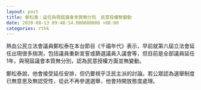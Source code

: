 ```yaml
---
layout: post
title: 鄭松泰：延任與現屆議會本質無分別　民意授權無變動
date: 2020-08-13 09:48:14.000000000 +08:00
categories: rthk
---
```


熱血公民立法會議員鄭松泰在本台節目《千禧年代》表示，早前就第六屆立法會延任出現很多揣測，包括議員重新宣誓或篩選議員入議會等，但目前是全部議員延任1年，與現屆議會本質無分別，認為民意授權方面並無變動。

鄭松泰說，他會接受延任安排，但仍要視乎泛民主派的討論。若公眾認為選舉制度已無意思及無認受性，從此不再參選選舉，他會持開放態度處理。
